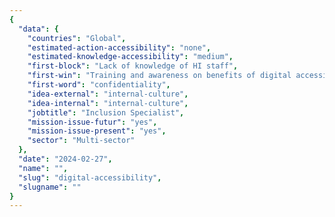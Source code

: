 ```yaml
---
{
  "data": {
    "countries": "Global",
    "estimated-action-accessibility": "none",
    "estimated-knowledge-accessibility": "medium",
    "first-block": "Lack of knowledge of HI staff",
    "first-win": "Training and awareness on benefits of digital accessibility",
    "first-word": "confidentiality",
    "idea-external": "internal-culture",
    "idea-internal": "internal-culture",
    "jobtitle": "Inclusion Specialist",
    "mission-issue-futur": "yes",
    "mission-issue-present": "yes",
    "sector": "Multi-sector"
  },
  "date": "2024-02-27",
  "name": "",
  "slug": "digital-accessibility",
  "slugname": ""
}
---
```

